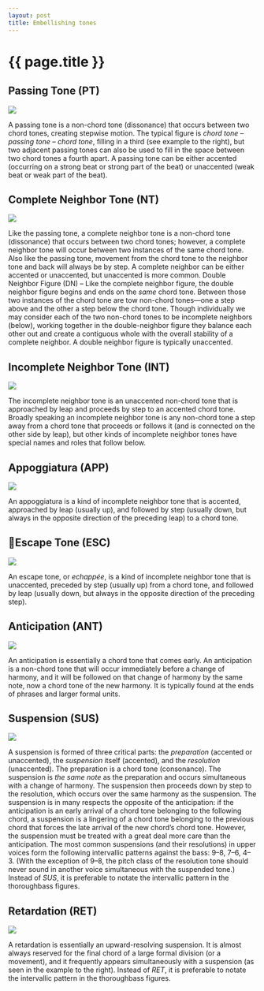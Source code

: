 ```yaml
---
layout: post
title: Embellishing tones
---
```


{{ page.title }}
================

Passing Tone (PT)
-----------------

![][passing]

A passing tone is a non-chord tone (dissonance) that occurs between two chord tones, creating stepwise motion. The typical figure is *chord tone – passing tone – chord tone*, filling in a third (see example to the right), but two adjacent passing tones can also be used to fill in the space between two chord tones a fourth apart. A passing tone can be either accented (occurring on a strong beat or strong part of the beat) or unaccented (weak beat or weak part of the beat).

Complete Neighbor Tone (NT)
---------------------------

![][neighbor]

Like the passing tone, a complete neighbor tone is a non-chord tone (dissonance) that occurs between two chord tones; however, a complete neighbor tone will occur between two instances of the same chord tone. Also like the passing tone, movement from the chord tone to the neighbor tone and back will always be by step. A complete neighbor can be either accented or unaccented, but unaccented is more common. Double Neighbor Figure (DN) – Like the complete neighbor figure, the double neighbor figure begins and ends on the *same* chord tone. Between those two instances of the chord tone are tow non-chord tones—one a step above and the other a step below the chord tone. Though individually we may consider each of the two non-chord tones to be incomplete neighbors (below), working together in the double-neighbor figure they balance each other out and create a contiguous whole with the overall stability of a complete neighbor. A double neighbor figure is typically unaccented.

Incomplete Neighbor Tone (INT)
------------------------------

![][INT]

The incomplete neighbor tone is an unaccented non-chord tone that is approached by leap and proceeds by step to an accented chord tone. Broadly speaking an incomplete neighbor tone is any non-chord tone a step away from a chord tone that proceeds or follows it (and is connected on the other side by leap), but other kinds of incomplete neighbor tones have special names and roles that follow below.

Appoggiatura (APP)
------------------

![][appoggiatura]

An appoggiatura is a kind of incomplete neighbor tone that is accented, approached by leap (usually up), and followed by step (usually down, but always in the opposite direction of the preceding leap) to a chord tone.

Escape Tone (ESC)
------------------

![][escape]

An escape tone, or *echappée*, is a kind of incomplete neighbor tone that is unaccented, preceded by step (usually up) from a chord tone, and followed by leap (usually down, but always in the opposite direction of the preceding step).

Anticipation (ANT)
------------------

![][anticipation]

An anticipation is essentially a chord tone that comes early. An anticipation is a non-chord tone that will occur immediately before a change of harmony, and it will be followed on that change of harmony by the same note, now a chord tone of the new harmony. It is typically found at the ends of phrases and larger formal units.

Suspension (SUS)
----------------

![][suspension]

A suspension is formed of three critical parts: the *preparation* (accented or unaccented), the *suspension* itself (accented), and the *resolution* (unaccented). The preparation is a chord tone (consonance). The suspension is *the same note* as the preparation and occurs simultaneous with a change of harmony. The suspension then proceeds down by step to the resolution, which occurs over the same harmony as the suspension. The suspension is in many respects the opposite of the anticipation: if the anticipation is an early arrival of a chord tone belonging to the following chord, a suspension is a lingering of a chord tone belonging to the previous chord that forces the late arrival of the new chord’s chord tone. However, the suspension must be treated with a great deal more care than the anticipation. The most common suspensions (and their resolutions) in upper voices form the following intervallic patterns against the bass: 9–8, 7–6, 4–3. (With the exception of 9–8, the pitch class of the resolution tone should never sound in another voice simultaneous with the suspended tone.) Instead of *SUS*, it is preferable to notate the intervallic pattern in the thoroughbass figures.

Retardation (RET)
-----------------

![][retardation]

A retardation is essentially an upward-resolving suspension. It is almost always reserved for the final chord of a large formal division (or a movement), and it frequently appears simultaneously with a suspension (as seen in the example to the right). Instead of *RET*, it is preferable to notate the intervallic pattern in the thoroughbass figures.

[passing]: Graphics/embellishingTones/passingTone.png 
[neighbor]: Graphics/embellishingTones/neighborTone.png
[INT]: Graphics/embellishingTones/INT.png
[appoggiatura]: Graphics/embellishingTones/appoggiatura.png
[escape]: Graphics/embellishingTones/escapeTone.png
[anticipation]: Graphics/embellishingTones/anticipation.png
[suspension]: Graphics/embellishingTones/suspension.png
[retardation]: Graphics/embellishingTones/retardation.png